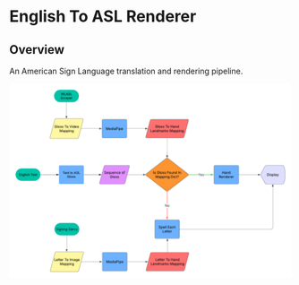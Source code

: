 # English To ASL Renderer

## Overview

An American Sign Language translation and rendering pipeline. 

![FlowChart](Flowchart.png "Flow Chart")


